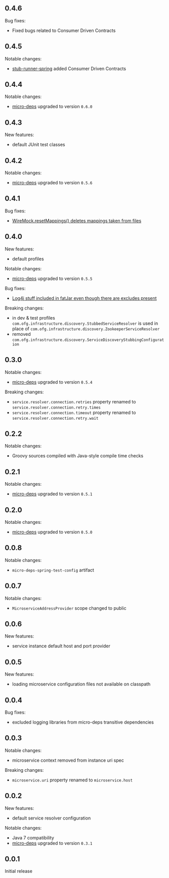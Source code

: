 0.4.6
------
Bug fixes:
* Fixed bugs related to Consumer Driven Contracts

0.4.5
------
Notable changes:
* [stub-runner-spring](https://github.com/4finance/stub-runner-spring) added Consumer Driven Contracts

0.4.4
------
Notable changes:
* [micro-deps](https://github.com/4finance/micro-deps) upgraded to version `0.6.0`

0.4.3
-----
New features:
* default JUnit test classes

0.4.2
------
Notable changes:
* [micro-deps](https://github.com/4finance/micro-deps) upgraded to version `0.5.6`

0.4.1
------
Bug fixes:
* [WireMock.resetMappings() deletes mappings taken from files](https://github.com/4finance/micro-deps-spring-config/issues/3)

0.4.0
-----
New features:
* default profiles

Notable changes:
* [micro-deps](https://github.com/4finance/micro-deps) upgraded to version `0.5.5`

Bug fixes:
* [Log4j stuff included in fatJar even though there are excludes present](https://github.com/4finance/micro-deps-spring-config/issues/1)

Breaking changes:
* in dev & test profiles `com.ofg.infrastructure.discovery.StubbedServiceResolver` is used in place of `com.ofg.infrastructure.discovery.ZookeeperServiceResolver`
* removed `com.ofg.infrastructure.discovery.ServiceDiscoveryStubbingConfiguration`

0.3.0
-----
Notable changes:
* [micro-deps](https://github.com/4finance/micro-deps) upgraded to version `0.5.4`

Breaking changes:
* `service.resolver.connection.retries` property renamed to `service.resolver.connection.retry.times`
* `service.resolver.connection.timeout` property renamed to `service.resolver.connection.retry.wait`

0.2.2
-----
Notable changes:
* Groovy sources compiled with Java-style compile time checks 

0.2.1
-----
Notable changes:
* [micro-deps](https://github.com/4finance/micro-deps) upgraded to version `0.5.1`

0.2.0
-----
Notable changes:
* [micro-deps](https://github.com/4finance/micro-deps) upgraded to version `0.5.0`

0.0.8
-----
Notable changes:
* `micro-deps-spring-test-config` artifact 

0.0.7
-----
Notable changes:
* `MicroserviceAddressProvider` scope changed to public

0.0.6
-----
New features:
* service instance default host and port provider

0.0.5
-----
New features:
* loading microservice configuration files not available on classpath

0.0.4
-----
Bug fixes:
* excluded logging libraries from micro-deps transitive dependencies

0.0.3
-----
Notable changes:
* microservice context removed from instance uri spec

Breaking changes:
* `microservice.uri` property renamed to `microservice.host`

0.0.2
-----
New features:
* default service resolver configuration

Notable changes:
* Java 7 compatibility
* [micro-deps](https://github.com/4finance/micro-deps) upgraded to version `0.3.1`

0.0.1
-----
Initial release